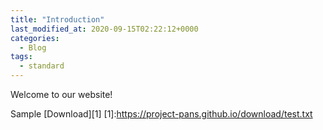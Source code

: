 ```yaml
---
title: "Introduction"
last_modified_at: 2020-09-15T02:22:12+0000
categories:
  - Blog
tags:
  - standard
---
```


Welcome to our website!

Sample [Download][1]
[1]:https://project-pans.github.io/download/test.txt
